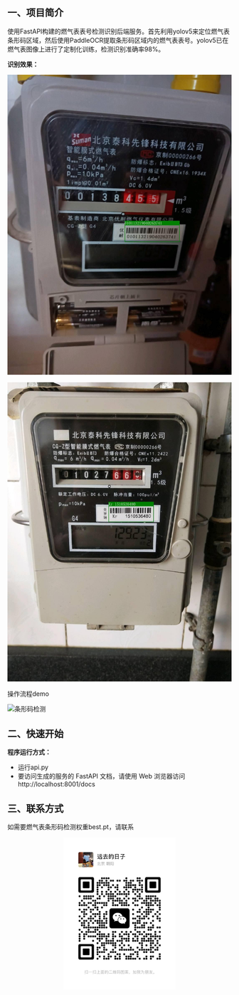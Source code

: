 ## **一、项目简介**
使用FastAPI构建的燃气表表号检测识别后端服务。首先利用yolov5来定位燃气表条形码区域，然后使用PaddleOCR提取条形码区域内的燃气表表号。yolov5已在燃气表图像上进行了定制化训练，检测识别准确率98%。

**识别效果：**

![条形码检测](assets/test1.jpg)

![条形码检测](assets/test2.jpg)

操作流程demo

![条形码检测](assets/动画.gif)

## **二、快速开始**
**程序运行方式：**

 - 运行api.py
 - 要访问生成的服务的 FastAPI 文档，请使用 Web 浏览器访问 http://localhost:8001/docs

## **三、联系方式**
如需要燃气表条形码检测权重best.pt，请联系

<div align=center>
<img src="assets/wechat.jpg" width="50%">
</div>